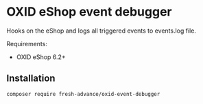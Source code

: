 # OXID eShop event debugger

Hooks on the eShop and logs all triggered events to events.log file.

Requirements:
* OXID eShop 6.2+

## Installation

```
composer require fresh-advance/oxid-event-debugger
```
